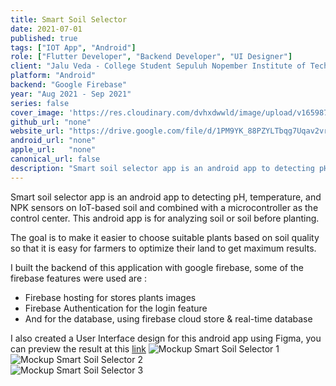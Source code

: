 ```yaml
---
title: Smart Soil Selector
date: 2021-07-01
published: true
tags: ["IOT App", "Android"]
role: ["Flutter Developer", "Backend Developer", "UI Designer"]
client: "Jalu Veda - College Student Sepuluh Nopember Institute of Technology"
platform: "Android" 
backend: "Google Firebase"
year: "Aug 2021 - Sep 2021"
series: false
cover_image: 'https://res.cloudinary.com/dvhxdwwld/image/upload/v1659877154/smile_coverimage_sktujn.jpg'
github_url: "none"
website_url: "https://drive.google.com/file/d/1PM9YK_88PZYLTbqg7Uqav2vrL7R3n8LB/view?usp=sharing"
android_url: "none"
apple_url:   "none"
canonical_url: false
description: "Smart soil selector app is an android app to detecting pH, temperature, and NPK sensors on IoT-based soil"
---
```


Smart soil selector app is an android app to detecting pH, temperature, and NPK sensors on IoT-based soil and combined with a microcontroller as the control center. This android app is for analyzing soil or soil before planting. 

The goal is to make it easier to choose suitable plants based on soil quality so that it is easy for farmers to optimize their land to get maximum results.


I built the backend of this application with google firebase, some of the firebase features were used are :
 - Firebase hosting for stores plants images 
 - Firebase Authentication for the login feature
 - And for the database, using firebase cloud store & real-time database
  
I also created a User Interface design for this android app using Figma, you can preview the result at this [link](https://www.figma.com/file/szzhmN07u0lgAgxacy5BVv/Smart-Soil-Selector?node-id=0:1) 
![Mockup Smart Soil Selector 1](https://res.cloudinary.com/dvhxdwwld/image/upload/v1632269514/mockup_1_ggxa6r.png)
<br>
![Mockup Smart Soil Selector 2](https://res.cloudinary.com/dvhxdwwld/image/upload/v1632270056/mockup_2_pxwxzv.png)
<br>
![Mockup Smart Soil Selector 3](https://res.cloudinary.com/dvhxdwwld/image/upload/v1632270330/mockup_3_inoddu.png)

